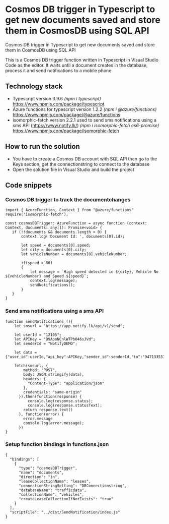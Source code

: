 # Cosmos DB trigger in Typescript to get new documents saved and store them in CosmosDB using SQL API

Cosmos DB trigger in Typescript to get new documents saved and store them in CosmosDB using SQL API

This is a Cosmos DB trigger function written in Typescript in Visual Studio Code as the editor. It waits until a document creates in the database, process it and send notifications to a mobile phone


## Technology stack  
* Typescript version 3.9.6 *(npm i typescript)* https://www.npmjs.com/package/typescript 
* Azure functions for typescript version 1.2.2 *(npm i @azure/functions)* https://www.npmjs.com/package/@azure/functions 
* isomorphic-fetch version 2.2.1 used to send sms notifications using a sms API (https://www.notify.lk/) *(npm i isomorphic-fetch es6-promise)* https://www.npmjs.com/package/isomorphic-fetch

## How to run the solution
 * You have to create a Cosmos DB account with SQL API then go to the Keys section, get the connectionstring to connect to the database
 * Open the solution file in Visual Studio and build the project
 
 ## Code snippets
 ### Cosmos DB trigger to track the documentchanges
 ```
 import { AzureFunction, Context } from "@azure/functions"
require('isomorphic-fetch');

const cosmosDBTrigger: AzureFunction = async function (context: Context, documents: any[]): Promise<void> {
    if (!!documents && documents.length > 0) {
        context.log('Document Id: ', documents[0].id);

        let speed = documents[0].speed;
        let city = documents[0].city;
        let vehicleNumber = documents[0].vehicleNumber;

        if(speed > 80)
        {
            let message = `High speed detected in ${city}, Vehicle No ${vehicleNumber} and Speed ${speed}`;
            context.log(message);
            sendNotifications();
        }
    }
}
```

### Send sms notifications using a sms API
```
function sendNotifications (){
    let smsurl = "https://app.notify.lk/api/v1/send";

    let userId = "12105";
    let APIKey = "D9ApoNCnlWTPbO46sJVd";
    let senderId = "NotifyDEMO";

    let data = {"user_id":userId,"api_key":APIKey,"sender_id":senderId,"to":"94713355704","message":"Test"};

    fetch(smsurl, {
        method: "POST",
        body: JSON.stringify(data),
        headers: {
          "Content-Type": "application/json"
        },
        credentials: "same-origin"
      }).then(function(response) {
          console.log(response.status);
          console.log(response.statusText);
        return response.text()
      }, function(error) {
        error.message
        console.log(error.message);
      })
}
```

### Setup function bindings in functions.json 
```
{
  "bindings": [
    {
      "type": "cosmosDBTrigger",
      "name": "documents",
      "direction": "in",
      "leaseCollectionName": "leases",
      "connectionStringSetting": "DBConnectionstring",
      "databaseName": "trafficdata",
      "collectionName": "vehicles",
      "createLeaseCollectionIfNotExists": "true"
    }
  ],
  "scriptFile": "../dist/SendNotification/index.js"
}
```
